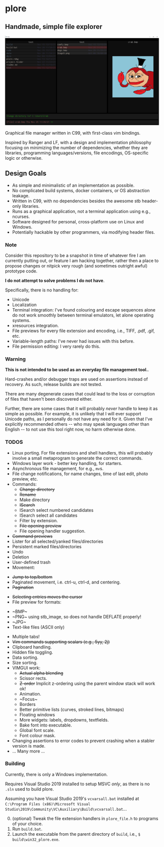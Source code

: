 # plore
## Handmade, simple file explorer
![plore 0.1.3](docs/plore-v-0-1-3.png)

Graphical file manager written in C99, with first-class vim bindings. 

Inspired by Ranger and LF, with a design and implementation philosophy focusing on minimizing the number of dependencies, whether they are libraries, programming languages/versions, file encodings, OS-specific logic or otherwise.

## Design Goals
* As simple and minimalistic of an implementation as possible. 
* No complicated build systems, docker containers, or OS abstraction leakage.
* Written in C99, with no dependencies besides the awesome stb header-only libraries.
* Runs as a graphical application, not a terminal application using e.g., ncurses.
* Software designed for personal, cross-platform use on Linux and Windows.
* Potentially hackable by other programmers, via modifying header files.

### Note
Consider this repository to be a snapshot in time of whatever fire I am currently putting out, or feature I am hacking together, rather then a place to propose changes or nitpick very rough (and sometimes outright awful) prototype code.

**I do not attempt to solve problems I do not have**. 

Specifically, there is no handling for:
- Unicode
- Localization
- Terminal integration: I've found colouring and escape sequences alone do not work smoothly between terminal emulators, let alone operating systems.
- xresources integration.
- File previews for every file extension and encoding, i.e., TIFF, .pdf, .gif, etc.
- Variable-length paths: I've never had issues with this before.
- File permission editing: I very rarely do this.

### Warning 
**This is not intended to be used as an everyday file management tool.**.

Hard-crashes and/or debugger traps are used on assertions instead of recovery. As such, release builds are not tested.

There are many degenerate cases that could lead to the loss or corruption of files that haven't been discovered either.

Further, there are some cases that it will probably *never* handle to keep it as simple as possible. 
For example, it is unlikely that I will ever support Unicode paths, as I personally do not have any need for it. Given that I've explicitly recommended others -- who may speak languages other than English -- to not use this tool right now, no harm otherwise done.

### TODOS
* Linux porting.
  For file extensions and shell handlers, this will probably involve a small metaprogram to generate the correct commands.
* Windows layer work - better key handling, for starters.
* Asynchronous file management, for e.g., `mv`s.
* File change notifications, for name changes, time of last edit, photo preview, etc.
* Commands:
   - ~~Change directory~~
   - ~~Rename~~
   - Make directory
   - ~~ISearch~~
   - ISearch select numbered candidates
   - ISearch select all candidates
   - Filter by extension.
   - ~~File opening preview~~
   - File opening handler suggestion.
* ~~Command previews~~
* Lister for all selected/yanked files/directories
* Persistent marked files/directories
* Undo
* Deletion
* User-defined trash
* Movement:
- ~~Jump to top/bottom~~
- Paginated movement, i.e. ctrl-u, ctrl-d, and centering.
- ~~Pagination~~
* ~~Selecting entries moves the cursor~~
* File preview for formats:
- ~BMP~
- ~PNG~ using stb_image, so does not handle DEFLATE properly!
- ~JPG~
- Text-like files (ASCII only)
* Multiple tabs!
* ~~Vim commands supporting scalars (e.g., 5yy, 2j)~~
* Clipboard handling.
* Hidden file toggling.
* Data sorting.
* Size sorting.
* VIMGUI work:
   - ~~Actual alpha blending~~
   - Scissor rects.
   - ~~Z-order~~ Implicit z-ordering using the parent window stack will work ok!
   - Animation.
   - ~Focus~
   - Borders
   - Better primitive lists (curves, stroked lines, bitmaps)
   - Floating windows
   - More widgets: labels, dropdowns, textfields.
   - Bake font into executable.
   - Global font scale.
   - Font colour mask.
* Changing assertions to error codes to prevent crashing when a stabler version is made.
* ... Many more ...

### Building
Currently, there is only a Windows implementation.

Requires Visual Studio 2019 installed to setup MSVC _only_, as there is no `.sln` used to build plore.

Assuming you have Visual Studio 2019's `vcvarsall.bat` installed at `C:\Program Files (x86)\Microsoft Visual Studio\2019\Community\VC\Auxiliary\Build\vcvarsall.bat`...

0. (optional) Tweak the file extension handlers in `plore_file.h` to programs of your choice.
1. Run `build.bat`.
2. Launch the executable from the parent directory of `build`, i.e., `$ build\win32_plore.exe`.

